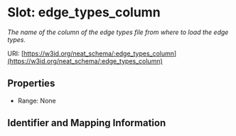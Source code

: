 # Slot: edge_types_column
_The name of the column of the edge types file from where to load the edge types._


URI: [https://w3id.org/neat_schema/:edge_types_column](https://w3id.org/neat_schema/:edge_types_column)



<!-- no inheritance hierarchy -->


## Properties

 * Range: None



## Identifier and Mapping Information





